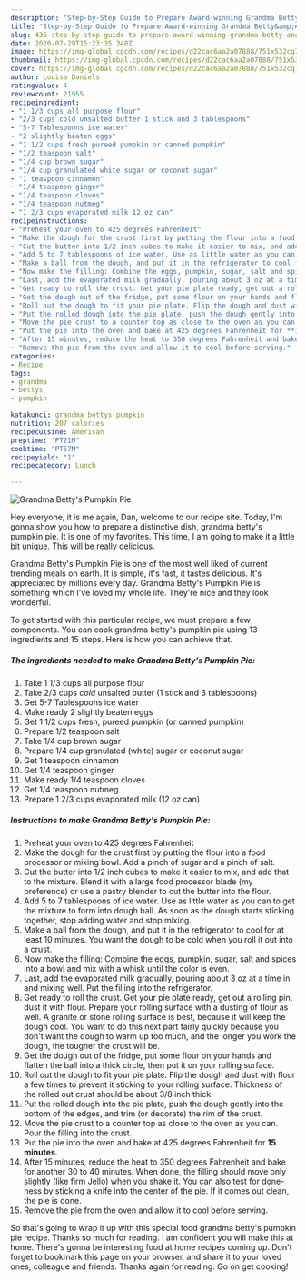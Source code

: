 ```yaml
---
description: "Step-by-Step Guide to Prepare Award-winning Grandma Betty&amp;#39;s Pumpkin Pie"
title: "Step-by-Step Guide to Prepare Award-winning Grandma Betty&amp;#39;s Pumpkin Pie"
slug: 436-step-by-step-guide-to-prepare-award-winning-grandma-betty-and-39-s-pumpkin-pie
date: 2020-07-29T15:23:35.348Z
image: https://img-global.cpcdn.com/recipes/d22cac6aa2a07888/751x532cq70/grandma-bettys-pumpkin-pie-recipe-main-photo.jpg
thumbnail: https://img-global.cpcdn.com/recipes/d22cac6aa2a07888/751x532cq70/grandma-bettys-pumpkin-pie-recipe-main-photo.jpg
cover: https://img-global.cpcdn.com/recipes/d22cac6aa2a07888/751x532cq70/grandma-bettys-pumpkin-pie-recipe-main-photo.jpg
author: Louisa Daniels
ratingvalue: 4
reviewcount: 21955
recipeingredient:
- "1 1/3 cups all purpose flour"
- "2/3 cups cold unsalted butter 1 stick and 3 tablespoons"
- "5-7 Tablespoons ice water"
- "2 slightly beaten eggs"
- "1 1/2 cups fresh pureed pumpkin or canned pumpkin"
- "1/2 teaspoon salt"
- "1/4 cup brown sugar"
- "1/4 cup granulated white sugar or coconut sugar"
- "1 teaspoon cinnamon"
- "1/4 teaspoon ginger"
- "1/4 teaspoon cloves"
- "1/4 teaspoon nutmeg"
- "1 2/3 cups evaporated milk 12 oz can"
recipeinstructions:
- "Preheat your oven to 425 degrees Fahrenheit"
- "Make the dough for the crust first by putting the flour into a food processor or mixing bowl. Add a pinch of sugar and a pinch of salt."
- "Cut the butter into 1/2 inch cubes to make it easier to mix, and add that to the mixture. Blend it with a large food processor blade (my preference) or use a pastry blender to cut the butter into the flour."
- "Add 5 to 7 tablespoons of ice water. Use as little water as you can to get the mixture to form into dough ball. As soon as the dough starts sticking together, stop adding water and stop mixing."
- "Make a ball from the dough, and put it in the refrigerator to cool for at least 10 minutes. You want the dough to be cold when you roll it out into a crust."
- "Now make the filling: Combine the eggs, pumpkin, sugar, salt and spices into a bowl and mix with a whisk until the color is even."
- "Last, add the evaporated milk gradually, pouring about 3 oz at a time in and mixing well. Put the filling into the refrigerator."
- "Get ready to roll the crust. Get your pie plate ready, get out a rolling pin, dust it with flour. Prepare your rolling surface with a dusting of flour as well. A granite or stone rolling surface is best, because it will keep the dough cool. You want to do this next part fairly quickly because you don&#39;t want the dough to warm up too much, and the longer you work the dough, the tougher the crust will be."
- "Get the dough out of the fridge, put some flour on your hands and flatten the ball into a thick circle, then put it on your rolling surface."
- "Roll out the dough to fit your pie plate. Flip the dough and dust with flour a few times to prevent it sticking to your rolling surface. Thickness of the rolled out crust should be about 3/8 inch thick."
- "Put the rolled dough into the pie plate, push the dough gently into the bottom of the edges, and trim (or decorate) the rim of the crust."
- "Move the pie crust to a counter top as close to the oven as you can. Pour the filling into the crust."
- "Put the pie into the oven and bake at 425 degrees Fahrenheit for **15 minutes**."
- "After 15 minutes, reduce the heat to 350 degrees Fahrenheit and bake for another 30 to 40 minutes. When done, the filling should move only slightly (like firm Jello) when you shake it. You can also test for done-ness by sticking a knife into the center of the pie. If it comes out clean, the pie is done."
- "Remove the pie from the oven and allow it to cool before serving."
categories:
- Recipe
tags:
- grandma
- bettys
- pumpkin

katakunci: grandma bettys pumpkin 
nutrition: 207 calories
recipecuisine: American
preptime: "PT21M"
cooktime: "PT57M"
recipeyield: "1"
recipecategory: Lunch

---
```



![Grandma Betty&#39;s Pumpkin Pie](https://img-global.cpcdn.com/recipes/d22cac6aa2a07888/751x532cq70/grandma-bettys-pumpkin-pie-recipe-main-photo.jpg)

Hey everyone, it is me again, Dan, welcome to our recipe site. Today, I'm gonna show you how to prepare a distinctive dish, grandma betty&#39;s pumpkin pie. It is one of my favorites. This time, I am going to make it a little bit unique. This will be really delicious.



Grandma Betty&#39;s Pumpkin Pie is one of the most well liked of current trending meals on earth. It is simple, it's fast, it tastes delicious. It's appreciated by millions every day. Grandma Betty&#39;s Pumpkin Pie is something which I've loved my whole life. They're nice and they look wonderful.


To get started with this particular recipe, we must prepare a few components. You can cook grandma betty&#39;s pumpkin pie using 13 ingredients and 15 steps. Here is how you can achieve that.

<!--inarticleads1-->

##### The ingredients needed to make Grandma Betty&#39;s Pumpkin Pie:

1. Take 1 1/3 cups all purpose flour
1. Take 2/3 cups *cold* unsalted butter (1 stick and 3 tablespoons)
1. Get 5-7 Tablespoons ice water
1. Make ready 2 slightly beaten eggs
1. Get 1 1/2 cups fresh, pureed pumpkin (or canned pumpkin)
1. Prepare 1/2 teaspoon salt
1. Take 1/4 cup brown sugar
1. Prepare 1/4 cup granulated (white) sugar or coconut sugar
1. Get 1 teaspoon cinnamon
1. Get 1/4 teaspoon ginger
1. Make ready 1/4 teaspoon cloves
1. Get 1/4 teaspoon nutmeg
1. Prepare 1 2/3 cups evaporated milk (12 oz can)




<!--inarticleads2-->

##### Instructions to make Grandma Betty&#39;s Pumpkin Pie:

1. Preheat your oven to 425 degrees Fahrenheit
1. Make the dough for the crust first by putting the flour into a food processor or mixing bowl. Add a pinch of sugar and a pinch of salt.
1. Cut the butter into 1/2 inch cubes to make it easier to mix, and add that to the mixture. Blend it with a large food processor blade (my preference) or use a pastry blender to cut the butter into the flour.
1. Add 5 to 7 tablespoons of ice water. Use as little water as you can to get the mixture to form into dough ball. As soon as the dough starts sticking together, stop adding water and stop mixing.
1. Make a ball from the dough, and put it in the refrigerator to cool for at least 10 minutes. You want the dough to be cold when you roll it out into a crust.
1. Now make the filling: Combine the eggs, pumpkin, sugar, salt and spices into a bowl and mix with a whisk until the color is even.
1. Last, add the evaporated milk gradually, pouring about 3 oz at a time in and mixing well. Put the filling into the refrigerator.
1. Get ready to roll the crust. Get your pie plate ready, get out a rolling pin, dust it with flour. Prepare your rolling surface with a dusting of flour as well. A granite or stone rolling surface is best, because it will keep the dough cool. You want to do this next part fairly quickly because you don&#39;t want the dough to warm up too much, and the longer you work the dough, the tougher the crust will be.
1. Get the dough out of the fridge, put some flour on your hands and flatten the ball into a thick circle, then put it on your rolling surface.
1. Roll out the dough to fit your pie plate. Flip the dough and dust with flour a few times to prevent it sticking to your rolling surface. Thickness of the rolled out crust should be about 3/8 inch thick.
1. Put the rolled dough into the pie plate, push the dough gently into the bottom of the edges, and trim (or decorate) the rim of the crust.
1. Move the pie crust to a counter top as close to the oven as you can. Pour the filling into the crust.
1. Put the pie into the oven and bake at 425 degrees Fahrenheit for **15 minutes**.
1. After 15 minutes, reduce the heat to 350 degrees Fahrenheit and bake for another 30 to 40 minutes. When done, the filling should move only slightly (like firm Jello) when you shake it. You can also test for done-ness by sticking a knife into the center of the pie. If it comes out clean, the pie is done.
1. Remove the pie from the oven and allow it to cool before serving.




So that's going to wrap it up with this special food grandma betty&#39;s pumpkin pie recipe. Thanks so much for reading. I am confident you will make this at home. There's gonna be interesting food at home recipes coming up. Don't forget to bookmark this page on your browser, and share it to your loved ones, colleague and friends. Thanks again for reading. Go on get cooking!
